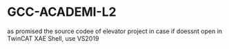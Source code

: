 # GCC-ACADEMI-L2

as promised the source codee of elevator project
in case if doessnt open in TwinCAT XAE Shell, use VS2019
